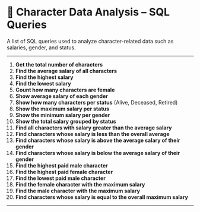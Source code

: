 # 📄 Character Data Analysis – SQL Queries

A list of SQL queries used to analyze character-related data such as salaries, gender, and status.

---

1. **Get the total number of characters**
2. **Find the average salary of all characters**
3. **Find the highest salary**
4. **Find the lowest salary**
5. **Count how many characters are female**
6. **Show average salary of each gender**
7. **Show how many characters per status** (Alive, Deceased, Retired)
8. **Show the maximum salary per status**
9. **Show the minimum salary per gender**
10. **Show the total salary grouped by status**
11. **Find all characters with salary greater than the average salary**
12. **Find characters whose salary is less than the overall average**
13. **Find characters whose salary is above the average salary of their gender**
14. **Find characters whose salary is below the average salary of their gender**
15. **Find the highest paid male character**
16. **Find the highest paid female character**
17. **Find the lowest paid male character**
18. **Find the female character with the maximum salary**
19. **Find the male character with the maximum salary**
20. **Find characters whose salary is equal to the overall maximum salary**

---


